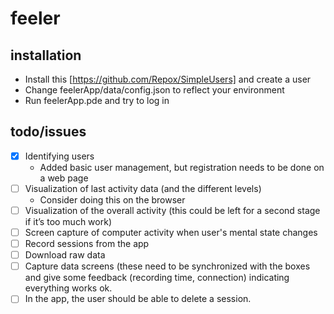 # feeler

## installation
- Install this [https://github.com/Repox/SimpleUsers] and create a user
- Change feelerApp/data/config.json to reflect your environment
- Run feelerApp.pde and try to log in

## todo/issues
- [x] Identifying users
  - Added basic user management, but registration needs to be done on a web page
- [ ] Visualization of last activity data (and the different levels)
  - Consider doing this on the browser
- [ ] Visualization of the overall activity (this could be left for a second stage if it’s too much work)
- [ ] Screen capture of computer activity when user's mental state changes
- [ ] Record sessions from the app
- [ ] Download raw data
- [ ] Capture data screens (these need to be synchronized with the boxes and give some feedback (recording time, connection) indicating everything works ok.
- [ ] In the app, the user should be able to delete a session.
